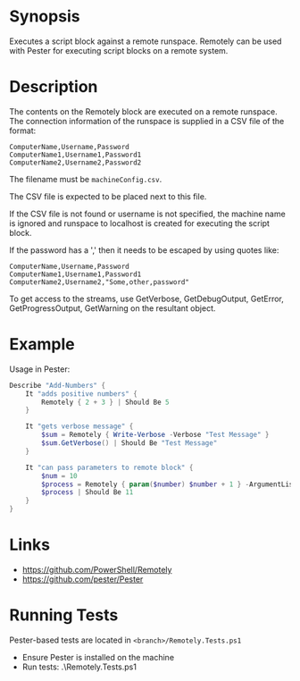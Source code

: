 Synopsis
============
Executes a script block against a remote runspace. Remotely can be used with Pester for executing script blocks on a remote system.

Description
======================
The contents on the Remotely block are executed on a remote runspace. The connection information of the runspace is supplied in a CSV file of the format:

```
ComputerName,Username,Password
ComputerName1,Username1,Password1
ComputerName2,Username2,Password2
```

The filename must be `machineConfig.csv`.

The CSV file is expected to be placed next to this file. 

If the CSV file is not found or username is not specified, the machine name is ignored and runspace to localhost
is created for executing the script block.

If the password has a ',' then it needs to be escaped by using quotes like: 

```
ComputerName,Username,Password
ComputerName1,Username1,Password1
ComputerName2,Username2,"Some,other,password"
```

To get access to the streams, use GetVerbose, GetDebugOutput, GetError, GetProgressOutput,
GetWarning on the resultant object.

Example
============
Usage in Pester:

```powershell
Describe "Add-Numbers" {
    It "adds positive numbers" {
        Remotely { 2 + 3 } | Should Be 5
    }

    It "gets verbose message" {
        $sum = Remotely { Write-Verbose -Verbose "Test Message" }
        $sum.GetVerbose() | Should Be "Test Message"
    }

    It "can pass parameters to remote block" {
        $num = 10
        $process = Remotely { param($number) $number + 1 } -ArgumentList $num
        $process | Should Be 11
    }
}
```

Links
============
* https://github.com/PowerShell/Remotely
* https://github.com/pester/Pester

Running Tests
=============
Pester-based tests are located in ```<branch>/Remotely.Tests.ps1```

* Ensure Pester is installed on the machine
* Run tests:
    .\Remotely.Tests.ps1
